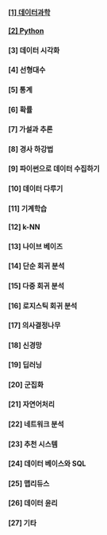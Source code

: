 #### [[1] 데이터과학](https://github.com/dnwjddl/TIL/blob/master/DataScience/%5B1%5D%20%EB%8D%B0%EC%9D%B4%ED%84%B0%EA%B3%BC%ED%95%99.ipynb)
#### [[2] Python](https://github.com/dnwjddl/TIL/blob/master/DataScience/%5B2%5D%20python.ipynb)
#### [3] 데이터 시각화
#### [4] 선형대수
#### [5] 통계
#### [6] 확률
#### [7] 가설과 추론
#### [8] 경사 하강법
#### [9] 파이썬으로 데이터 수집하기
#### [10] 데이터 다루기
#### [11] 기계학습
#### [12] k-NN
#### [13] 나이브 베이즈
#### [14] 단순 회귀 분석
#### [15] 다중 회귀 분석
#### [16] 로지스틱 회귀 분석
#### [17] 의사결정나무
#### [18] 신경망
#### [19] 딥러닝
#### [20] 군집화
#### [21] 자연어처리
#### [22] 네트워크 분석
#### [23] 추천 시스템
#### [24] 데이터 베이스와 SQL
#### [25] 맵리듀스
#### [26] 데이터 윤리
#### [27] 기타

